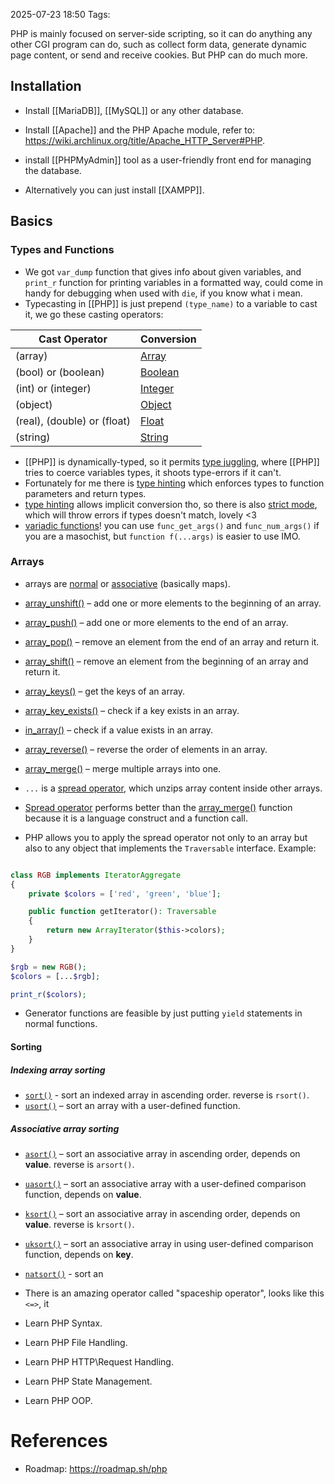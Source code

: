 2025-07-23 18:50
Tags: 

PHP is mainly focused on server-side scripting, so it can do anything any other CGI program can do, such as collect form data, generate dynamic page content, or send and receive cookies. But PHP can do much more.

## Installation

-  Install [[MariaDB]], [[MySQL]] or any other database.  
- Install [[Apache]] and the PHP Apache module, refer to: https://wiki.archlinux.org/title/Apache_HTTP_Server#PHP.
- install [[PHPMyAdmin]] tool as a user-friendly front end for managing the database.

- Alternatively you can just install [[XAMPP]].

## Basics

### Types and Functions

- We got `var_dump` function that gives info about given variables, and `print_r` function for printing variables in a formatted way, could come in handy for debugging when used with `die`, if you know what i mean.
- Typecasting in [[PHP]] is just prepend `(type_name)` to a variable to cast it, we go these casting operators:

| Cast Operator               | Conversion                                                       |
| --------------------------- | ---------------------------------------------------------------- |
| (array)                     | [Array](https://www.phptutorial.net/php-tutorial/php-array/)     |
| (bool) or (boolean)         | [Boolean](https://www.phptutorial.net/php-tutorial/php-boolean/) |
| (int) or (integer)          | [Integer](https://www.phptutorial.net/php-tutorial/php-int/)     |
| (object)                    | [Object](https://www.phptutorial.net/php-oop/php-objects/)       |
| (real), (double) or (float) | [Float](https://www.phptutorial.net/php-tutorial/php-float/)     |
| (string)                    | [String](https://www.phptutorial.net/php-tutorial/php-string/)   |
- [[PHP]] is dynamically-typed, so it permits [type juggling](https://www.phptutorial.net/php-tutorial/php-type-juggling/), where [[PHP]] tries to coerce variables types, it shoots type-errors if it can't.
- Fortunately for me there is [type hinting](https://www.phptutorial.net/php-tutorial/php-type-hints/) which enforces types to function parameters and return types.
- [type hinting](https://www.phptutorial.net/php-tutorial/php-type-hints/) allows implicit conversion tho, so there is also [strict mode](https://www.phptutorial.net/php-tutorial/php-strict_types/), which will throw errors if types doesn't match, lovely <3 
- [variadic functions](https://www.phptutorial.net/php-tutorial/php-variadic-functions/)! you can use `func_get_args()` and `func_num_args()` if you are a masochist, but `function f(...args)` is easier to use IMO.

### Arrays
- arrays are [normal](https://www.phptutorial.net/php-tutorial/php-array/) or [associative](https://www.phptutorial.net/php-tutorial/php-associative-arrays/) (basically maps).

- [array_unshift()](https://www.phptutorial.net/php-tutorial/php-array_unshift/) – add one or more elements to the beginning of an array.
- [array_push()](https://www.phptutorial.net/php-tutorial/php-array_push/) – add one or more elements to the end of an array.
- [array_pop()](https://www.phptutorial.net/php-tutorial/php-array_pop/) – remove an element from the end of an array and return it.
- [array_shift()](https://www.phptutorial.net/php-tutorial/php-array_shift/) – remove an element from the beginning of an array and return it.
- [array_keys()](https://www.phptutorial.net/php-tutorial/php-array_keys/) – get the keys of an array.
- [array_key_exists()](https://www.phptutorial.net/php-tutorial/php-array_key_exists/) – check if a key exists in an array.
- [in_array()](https://www.phptutorial.net/php-tutorial/php-in_array/) – check if a value exists in an array.
- [array_reverse()](https://www.phptutorial.net/php-tutorial/php-array_reverse/) – reverse the order of elements in an array.
- [array_merge()](https://www.phptutorial.net/php-tutorial/php-array_merge/) – merge multiple arrays into one.

- `...` is a [spread operator](https://www.phptutorial.net/php-tutorial/php-spread-operator/), which unzips array content inside other arrays.
- [Spread operator](https://www.phptutorial.net/php-tutorial/php-spread-operator/) performs better than the [array_merge()](https://www.phptutorial.net/php-tutorial/php-array_merge/) function because it is a language construct and a function call.
- PHP allows you to apply the spread operator not only to an array but also to any object that implements the `Traversable` interface. Example:
```php

class RGB implements IteratorAggregate
{
    private $colors = ['red', 'green', 'blue'];

    public function getIterator(): Traversable
    {
        return new ArrayIterator($this->colors);
    }
}

$rgb = new RGB();
$colors = [...$rgb];

print_r($colors);

```
- Generator functions are feasible by just putting `yield` statements in normal functions.
#### Sorting

##### Indexing array sorting
- [`sort()`](https://www.php.net/manual/en/function.sort.php) - sort an indexed array in ascending order. reverse is `rsort()`.
- [`usort()`](https://www.php.net/manual/en/function.usort.php) – sort an array with a user-defined function.

##### Associative array sorting
- [`asort()`](https://www.php.net/manual/en/function.asort.php) – sort an associative array in ascending order, depends on **value**. reverse is `arsort()`.
- [`uasort()`](https://www.php.net/manual/en/function.uasort.php) – sort an associative array with a user-defined comparison function, depends on **value**.

- [`ksort()`](https://www.php.net/manual/en/function.ksort.php) – sort an associative array in ascending order, depends on **value**. reverse is `krsort()`.
- [`uksort()`](https://www.php.net/manual/en/function.uksort.php) – sort an associative array in using user-defined comparison function, depends on **key**.

- [`natsort()`](https://www.php.net/manual/en/function.natsort.php) - sort an 
- There is an amazing operator called "spaceship operator", looks like this `<=>`, it 

-  Learn PHP Syntax.
-  Learn PHP File Handling.
-  Learn PHP HTTP\Request Handling.
-  Learn PHP State Management.
-  Learn PHP OOP.


# References

- Roadmap: https://roadmap.sh/php